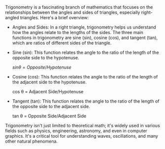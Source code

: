 Trigonometry is a fascinating branch of mathematics that focuses on the 
relationships between the angles and sides of triangles, especially 
right-angled triangles. Here's a brief overview:
- Angles and Sides: In a right triangle, trigonometry helps us understand how the angles 
  relate to the lengths of the sides. The three main functions in trigonometry are sine (sin),
  cosine (cos), and tangent (tan), which are ratios of different sides of the triangle.
- Sine (sin): This function relates the angle to the ratio of the length of the opposite side 
  to the hypotenuse.

  $sin θ = Opposite/Hypotenuse$
  
- Cosine (cos): This function relates the angle to the ratio of the length of the adjacent 
  side to the hypotenuse.

  cos θ = Adjacent Side/Hypotenuse
  
- Tangent (tan): This function relates the angle to the ratio of the length of the opposite 
  side to the adjacent side.

  tan θ = Opposite Side/Adjacent Side

Trigonometry isn't just limited to theoretical math; it's widely used in various fields such as physics, engineering, astronomy, and even in computer graphics. It's a critical tool for understanding waves, oscillations, and many other natural phenomena.
